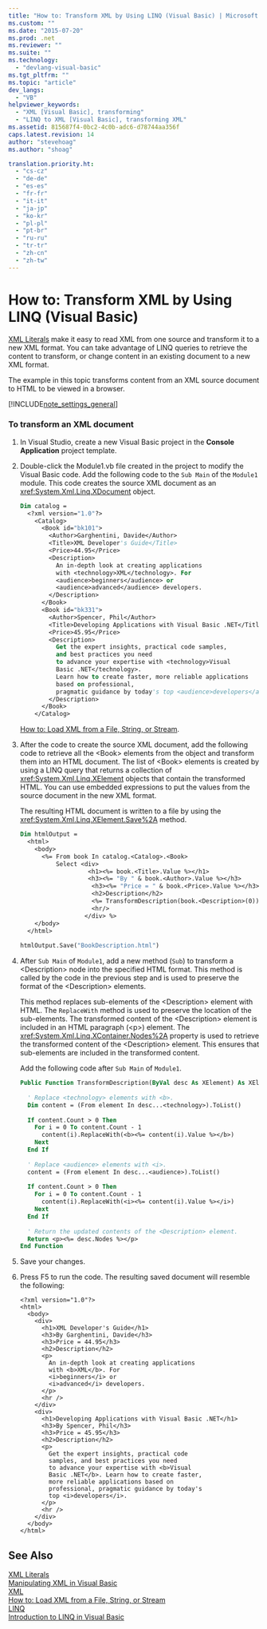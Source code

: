 ```yaml
---
title: "How to: Transform XML by Using LINQ (Visual Basic) | Microsoft Docs"
ms.custom: ""
ms.date: "2015-07-20"
ms.prod: .net
ms.reviewer: ""
ms.suite: ""
ms.technology: 
  - "devlang-visual-basic"
ms.tgt_pltfrm: ""
ms.topic: "article"
dev_langs: 
  - "VB"
helpviewer_keywords: 
  - "XML [Visual Basic], transforming"
  - "LINQ to XML [Visual Basic], transforming XML"
ms.assetid: 815687f4-0bc2-4c0b-adc6-d78744aa356f
caps.latest.revision: 14
author: "stevehoag"
ms.author: "shoag"

translation.priority.ht: 
  - "cs-cz"
  - "de-de"
  - "es-es"
  - "fr-fr"
  - "it-it"
  - "ja-jp"
  - "ko-kr"
  - "pl-pl"
  - "pt-br"
  - "ru-ru"
  - "tr-tr"
  - "zh-cn"
  - "zh-tw"
---
```

# How to: Transform XML by Using LINQ (Visual Basic)
[XML Literals](../../../../visual-basic/language-reference/xml-literals/index.md) make it easy to read XML from one source and transform it to a new XML format. You can take advantage of LINQ queries to retrieve the content to transform, or change content in an existing document to a new XML format.  
  
 The example in this topic transforms content from an XML source document to HTML to be viewed in a browser.  
  
[!INCLUDE[note_settings_general](../../../../csharp/language-reference/compiler-messages/includes/note_settings_general_md.md)]  
  
### To transform an XML document  
  
1.  In Visual Studio, create a new Visual Basic project in the **Console Application** project template.  
  
2.  Double-click the Module1.vb file created in the project to modify the Visual Basic code. Add the following code to the `Sub Main` of the `Module1` module. This code creates the source XML document as an <xref:System.Xml.Linq.XDocument> object.  
  
    ```vb  
    Dim catalog =   
      <?xml version="1.0"?>  
        <Catalog>  
          <Book id="bk101">  
            <Author>Garghentini, Davide</Author>  
            <Title>XML Developer's Guide</Title>  
            <Price>44.95</Price>  
            <Description>  
              An in-depth look at creating applications  
              with <technology>XML</technology>. For   
              <audience>beginners</audience> or   
              <audience>advanced</audience> developers.  
            </Description>  
          </Book>  
          <Book id="bk331">  
            <Author>Spencer, Phil</Author>  
            <Title>Developing Applications with Visual Basic .NET</Title>  
            <Price>45.95</Price>  
            <Description>  
              Get the expert insights, practical code samples,   
              and best practices you need   
              to advance your expertise with <technology>Visual   
              Basic .NET</technology>.   
              Learn how to create faster, more reliable applications  
              based on professional,   
              pragmatic guidance by today's top <audience>developers</audience>.  
            </Description>  
          </Book>  
        </Catalog>  
    ```  
  
     [How to: Load XML from a File, String, or Stream](../../../../visual-basic/programming-guide/language-features/xml/how-to-load-xml-from-a-file-string-or-stream.md).  
  
3.  After the code to create the source XML document, add the following code to retrieve all the \<Book> elements from the object and transform them into an HTML document. The list of \<Book> elements is created by using a LINQ query that returns a collection of <xref:System.Xml.Linq.XElement> objects that contain the transformed HTML. You can use embedded expressions to put the values from the source document in the new XML format.  
  
     The resulting HTML document is written to a file by using the <xref:System.Xml.Linq.XElement.Save%2A> method.  
  
    ```vb  
    Dim htmlOutput =   
      <html>  
        <body>  
          <%= From book In catalog.<Catalog>.<Book>   
              Select <div>  
                       <h1><%= book.<Title>.Value %></h1>  
                       <h3><%= "By " & book.<Author>.Value %></h3>  
                        <h3><%= "Price = " & book.<Price>.Value %></h3>  
                        <h2>Description</h2>  
                        <%= TransformDescription(book.<Description>(0)) %>  
                        <hr/>  
                      </div> %>  
        </body>  
      </html>  
  
    htmlOutput.Save("BookDescription.html")  
    ```  
  
4.  After `Sub Main` of `Module1`, add a new method (`Sub`) to transform a \<Description> node into the specified HTML format. This method is called by the code in the previous step and is used to preserve the format of the \<Description> elements.  
  
     This method replaces sub-elements of the \<Description> element with HTML. The `ReplaceWith` method is used to preserve the location of the sub-elements. The transformed content of the \<Description> element is included in an HTML paragraph (\<p>) element. The <xref:System.Xml.Linq.XContainer.Nodes%2A> property is used to retrieve the transformed content of the \<Description> element. This ensures that sub-elements are included in the transformed content.  
  
     Add the following code after `Sub Main` of `Module1`.  
  
    ```vb  
    Public Function TransformDescription(ByVal desc As XElement) As XElement  
  
      ' Replace <technology> elements with <b>.  
      Dim content = (From element In desc...<technology>).ToList()  
  
      If content.Count > 0 Then  
        For i = 0 To content.Count - 1  
          content(i).ReplaceWith(<b><%= content(i).Value %></b>)  
        Next  
      End If  
  
      ' Replace <audience> elements with <i>.  
      content = (From element In desc...<audience>).ToList()  
  
      If content.Count > 0 Then  
        For i = 0 To content.Count - 1  
          content(i).ReplaceWith(<i><%= content(i).Value %></i>)  
        Next  
      End If  
  
      ' Return the updated contents of the <Description> element.  
      Return <p><%= desc.Nodes %></p>  
    End Function  
    ```  
  
5.  Save your changes.  
  
6.  Press F5 to run the code. The resulting saved document will resemble the following:  
  
    ```  
    <?xml version="1.0"?>  
    <html>  
      <body>  
        <div>  
          <h1>XML Developer's Guide</h1>  
          <h3>By Garghentini, Davide</h3>  
          <h3>Price = 44.95</h3>  
          <h2>Description</h2>  
          <p>  
            An in-depth look at creating applications  
            with <b>XML</b>. For   
            <i>beginners</i> or   
            <i>advanced</i> developers.  
          </p>  
          <hr />  
        </div>  
        <div>  
          <h1>Developing Applications with Visual Basic .NET</h1>  
          <h3>By Spencer, Phil</h3>  
          <h3>Price = 45.95</h3>  
          <h2>Description</h2>  
          <p>  
            Get the expert insights, practical code   
            samples, and best practices you need   
            to advance your expertise with <b>Visual   
            Basic .NET</b>. Learn how to create faster,  
            more reliable applications based on  
            professional, pragmatic guidance by today's   
            top <i>developers</i>.  
          </p>  
          <hr />  
        </div>  
      </body>  
    </html>  
    ```  
  
## See Also  
 [XML Literals](../../../../visual-basic/language-reference/xml-literals/index.md)   
 [Manipulating XML in Visual Basic](../../../../visual-basic/programming-guide/language-features/xml/manipulating-xml.md)   
 [XML](../../../../visual-basic/programming-guide/language-features/xml/index.md)   
 [How to: Load XML from a File, String, or Stream](../../../../visual-basic/programming-guide/language-features/xml/how-to-load-xml-from-a-file-string-or-stream.md)   
 [LINQ](../../../../visual-basic/programming-guide/language-features/linq/index.md)   
 [Introduction to LINQ in Visual Basic](../../../../visual-basic/programming-guide/language-features/linq/introduction-to-linq.md)
